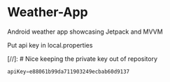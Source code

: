 # Weather-App
Android weather app showcasing Jetpack and MVVM

Put api key in local.properties

[//]: # Nice keeping the private key out of repository
```java
apiKey=e88061b99da711903249ecbab60d9137
```
